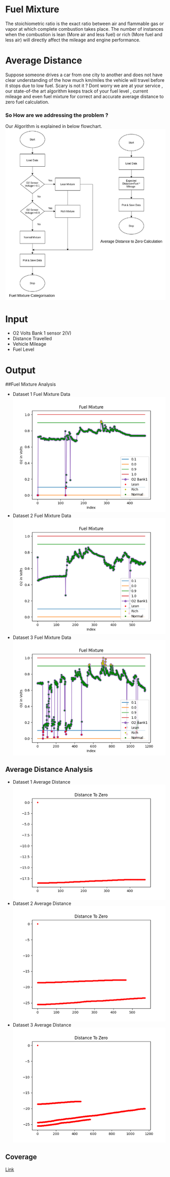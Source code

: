 
# Fuel Mixture
The stoichiometric ratio is the exact ratio between air and flammable gas or vapor at which complete combustion takes place.
The number of instances when the combustion is lean (More air and
less fuel) or rich (More fuel and less air) will directly affect the mileage and engine performance.

# Average Distance
Suppose someone drives a car from one city to another and does not have clear understanding of the how much km/miles the vehicle will travel before it stops due to low fuel. Scary is not it ? Dont worry we are at your service , our state-of-the art algorithm keeps track of your fuel level , current mileage and even fuel mixture for correct and accurate average distance to zero fuel calculation.

### So How are we addressing the problem ?
Our Algorithm is explained in below flowchart.
![](FuelMixture&AverageDIstanceFlowchart.jpg)

# Input
 
-   O2 Volts Bank 1 sensor 2(V)
- Distance Travelled
- Vehicle Mileage
- Fuel Level

# Output
 
##Fuel Mixture Analysis
-   Dataset 1 Fuel Mixture Data
![](DIAFuelMixture/Result/Dataset-1.png)
-   Dataset 2 Fuel Mixture Data
![](DIAFuelMixture/Result/Dataset-2.png)
-   Dataset 3 Fuel Mixture Data
![](DIAFuelMixture/Result/Dataset-3.png)


## Average Distance Analysis
-   Dataset 1 Average Distance
![](DistAvg/Result/Dataset-1.png)
-   Dataset 2 Average Distance
![](DistAvg/Result/Dataset-2.png)
-   Dataset 3 Average Distance
![](DistAvg/Result/Dataset-3.png)

## Coverage
[Link](https://raw.githack.com/prithvisekhar/VehicalDiagnosticAlgo/gh-pages/Function/DIAFuelMixture_FuelMixture/htmlcov/index.html)
